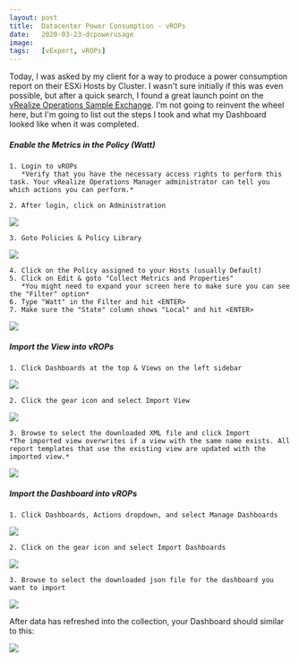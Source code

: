 ```yaml
---
layout: post
title:  Datacenter Power Consumption - vROPs
date:   2020-03-23-dcpowerusage
image:  
tags:   [vExpert, vROPs]
---
```

Today, I was asked by my client for a way to produce a power consumption report on their ESXi Hosts by Cluster. I wasn't sure initially if this was even possible, but after a quick search, I found a great launch point on the [vRealize Operations Sample Exchange](https://vrealize.vmware.com/sample-exchange/). I'm not going to reinvent the wheel here, but I'm going to list out the steps I took and what my Dashboard looked like when it was completed.

<h5>Enable the Metrics in the Policy (Watt)</h5>

    1. Login to vROPs
       *Verify that you have the necessary access rights to perform this task. Your vRealize Operations Manager administrator can tell you which actions you can perform.*

    2. After login, click on Administration

![]({{site.baseurl}}/img/vrops_1.png)

    3. Goto Policies & Policy Library

![]({{site.baseurl}}/img/vrops_2.png)

    4. Click on the Policy assigned to your Hosts (usually Default)
    5. Click on Edit & goto "Collect Metrics and Properties"
       *You might need to expand your screen here to make sure you can see the "Filter" option*
    6. Type "Watt" in the Filter and hit <ENTER>
    7. Make sure the "State" column shows "Local" and hit <ENTER>

![]({{site.baseurl}}/img/vrops_3.png)

<h5>Import the View into vROPs</h5>

    1. Click Dashboards at the top & Views on the left sidebar

![]({{site.baseurl}}/img/vrops_4.png)

    2. Click the gear icon and select Import View

![]({{site.baseurl}}/img/vrops_5.png)

    3. Browse to select the downloaded XML file and click Import
    *The imported view overwrites if a view with the same name exists. All report templates that use the existing view are updated with the imported view.*
       
![]({{site.baseurl}}/img/vrops_5a.png)

<h5>Import the Dashboard into vROPs</h5>

    1. Click Dashboards, Actions dropdown, and select Manage Dashboards

![]({{site.baseurl}}/img/vrops_6.png)

    2. Click on the gear icon and select Import Dashboards

![]({{site.baseurl}}/img/vrops_7.png)

    3. Browse to select the downloaded json file for the dashboard you want to import

![]({{site.baseurl}}/img/vrops_7a.png)

After data has refreshed into the collection, your Dashboard should similar to this:

![]({{site.baseurl}}/img/vrops_dash.png)
